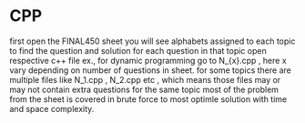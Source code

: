 # CPP
first open the FINAL450 sheet
you will see alphabets assigned to each topic
to find the question and solution for each question in that topic open respective c++ file
ex., for dynamic programming go to N_{x}.cpp , here x vary depending on number of questions in sheet.
for some topics there are multiple files like N_1.cpp , N_2.cpp etc , which means those files may or may not contain extra questions for the same topic
most of the problem from the sheet is covered in brute force to most optimle solution with time and space complexity.
